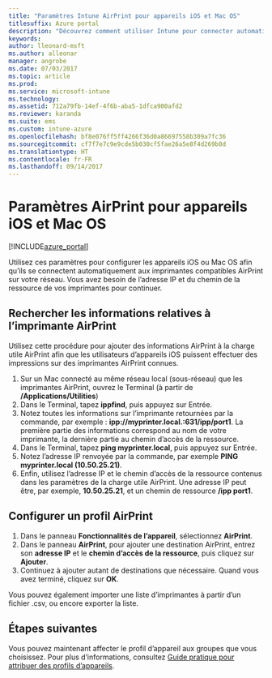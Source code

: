 ```yaml
---
title: "Paramètres Intune AirPrint pour appareils iOS et Mac OS"
titlesuffix: Azure portal
description: "Découvrez comment utiliser Intune pour connecter automatiquement des appareils iOS et Mac OS à des imprimantes compatibles AirPrint."
keywords: 
author: lleonard-msft
ms.author: alleonar
manager: angrobe
ms.date: 07/03/2017
ms.topic: article
ms.prod: 
ms.service: microsoft-intune
ms.technology: 
ms.assetid: 712a79fb-14ef-4f6b-aba5-1dfca900afd2
ms.reviewer: karanda
ms.suite: ems
ms.custom: intune-azure
ms.openlocfilehash: bf8e076ff5ff4266f36d0a86697558b309a7fc36
ms.sourcegitcommit: cf7f7e7c9e9cde5b030cf5fae26a5e8f4d269b0d
ms.translationtype: HT
ms.contentlocale: fr-FR
ms.lasthandoff: 09/14/2017
---
```

# <a name="airprint-settings-for-ios-and-macos-devices"></a>Paramètres AirPrint pour appareils iOS et Mac OS

[!INCLUDE[azure_portal](./includes/azure_portal.md)]

Utilisez ces paramètres pour configurer les appareils iOS ou Mac OS afin qu’ils se connectent automatiquement aux imprimantes compatibles AirPrint sur votre réseau. Vous avez besoin de l’adresse IP et du chemin de la ressource de vos imprimantes pour continuer.

## <a name="find-airprint-printer-information"></a>Rechercher les informations relatives à l’imprimante AirPrint

Utilisez cette procédure pour ajouter des informations AirPrint à la charge utile AirPrint afin que les utilisateurs d’appareils iOS puissent effectuer des impressions sur des imprimantes AirPrint connues.

1. Sur un Mac connecté au même réseau local (sous-réseau) que les imprimantes AirPrint, ouvrez le Terminal (à partir de **/Applications/Utilities**)
2. Dans le Terminal, tapez **ippfind**, puis appuyez sur Entrée.
3. Notez toutes les informations sur l’imprimante retournées par la commande, par exemple : **ipp://myprinter.local.:631/ipp/port1**. La première partie des informations correspond au nom de votre imprimante, la dernière partie au chemin d’accès de la ressource.
4. Dans le Terminal, tapez **ping myprinter.local**, puis appuyez sur Entrée.
5. Notez l’adresse IP renvoyée par la commande, par exemple **PING myprinter.local (10.50.25.21)**.
6. Enfin, utilisez l’adresse IP et le chemin d’accès de la ressource contenus dans les paramètres de la charge utile AirPrint. Une adresse IP peut être, par exemple, **10.50.25.21**, et un chemin de ressource **/ipp port1**.

## <a name="configure-an-airprint-profile"></a>Configurer un profil AirPrint

1. Dans le panneau **Fonctionnalités de l’appareil**, sélectionnez **AirPrint**.
2. Dans le panneau **AirPrint**, pour ajouter une destination AirPrint, entrez son **adresse IP** et le **chemin d’accès de la ressource**, puis cliquez sur **Ajouter**.
3. Continuez à ajouter autant de destinations que nécessaire. Quand vous avez terminé, cliquez sur **OK**.

Vous pouvez également importer une liste d’imprimantes à partir d’un fichier .csv, ou encore exporter la liste.


## <a name="next-steps"></a>Étapes suivantes

Vous pouvez maintenant affecter le profil d’appareil aux groupes que vous choisissez. Pour plus d’informations, consultez [Guide pratique pour attribuer des profils d’appareils](device-profile-assign.md).